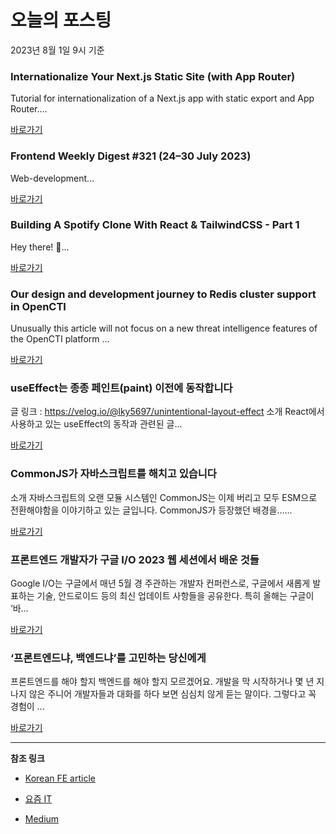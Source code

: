 # 오늘의 포스팅 
2023년 8월 1일 9시 기준 

### Internationalize Your Next.js Static Site (with App Router) 

 Tutorial for internationalization of a Next.js app with static export and App Router.... 

 [바로가기](https://medium.com/@ferlat.simon/internationalize-your-next-js-static-site-with-app-router-772f9f16e63?responsesOpen=true&sortBy=REVERSE_CHRON&source=topic_portal_recommended_stories---------0-84----------nextjs----------d5274c71_3fc7_4d57_b1b6_30da3a4a3d72-------) 

### Frontend Weekly Digest #321 (24–30 July 2023) 

 Web-development... 

 [바로가기](https://medium.com/@frontender-ua/frontend-weekly-digest-321-24-30-july-2023-ba0b3a51c86e?responsesOpen=true&sortBy=REVERSE_CHRON&source=topic_portal_recommended_stories---------0-84----------front_end_development----------ec72b713_aff9_4e38_a969_7d40ea0134bf-------) 

### Building A Spotify Clone With React & TailwindCSS - Part 1 

 Hey there! 👋... 

 [바로가기](https://medium.com/@ngpaulhenry/building-a-spotify-clone-with-react-tailwindcss-part-1-68d90a68d621?responsesOpen=true&sortBy=REVERSE_CHRON&source=topic_portal_recommended_stories---------0-84----------react----------bc9c6c68_7490_4238_9fb9_abe9516ec56c-------) 

### Our design and development journey to Redis cluster support in OpenCTI 

 Unusually this article will not focus on a new threat intelligence features of the OpenCTI platform ... 

 [바로가기](https://medium.com/filigran/our-design-and-development-journey-to-redis-cluster-support-in-opencti-af2e3e58cab?responsesOpen=true&sortBy=REVERSE_CHRON&source=topic_portal_recommended_stories---------0-84----------javascript----------0950c5e9_334e_43e3_913b_e840d99f9bf4-------) 

###  useEffect는 종종 페인트(paint) 이전에 동작합니다 

 글 링크 : https://velog.io/@lky5697/unintentional-layout-effect 소개 React에서 사용하고 있는 useEffect의 동작과 관련된 글... 

 [바로가기](https://kofearticle.substack.com/p/korean-fe-article-useeffect-paint) 

###  CommonJS가 자바스크립트를 해치고 있습니다 

 소개 자바스크립트의 오랜 모듈 시스템인 CommonJS는 이제 버리고 모두 ESM으로 전환해야함을 이야기하고 있는 글입니다. CommonJS가 등장했던 배경을…... 

 [바로가기](https://kofearticle.substack.com/p/korean-fe-article-commonjs) 

### 프론트엔드 개발자가 구글 I/O 2023 웹 세션에서 배운 것들 

 Google I/O는 구글에서 매년 5월 경 주관하는 개발자 컨퍼런스로, 구글에서 새롭게 발표하는 기술, 안드로이드 등의 최신 업데이트 사항들을 공유한다. 특히 올해는 구글이 ‘바... 

 [바로가기](https://yozm.wishket.com/magazine/detail/2152/) 

### ‘프론트엔드냐, 백엔드냐’를 고민하는 당신에게 

 프론트엔드를 해야 할지 백엔드를 해야 할지 모르겠어요. 개발을 막 시작하거나 몇 년 지나지 않은 주니어 개발자들과 대화를 하다 보면 심심치 않게 듣는 말이다. 그렇다고 꼭 경험이 ... 

 [바로가기](https://yozm.wishket.com/magazine/detail/2151/) 

---

**참조 링크**

- [Korean FE article](https://kofearticle.substack.com) 

- [요즘 IT](https://yozm.wishket.com/magazine) 

- [Medium](https://medium.com) 

